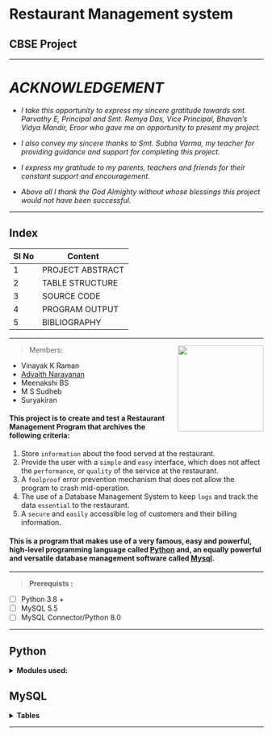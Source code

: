 # **Restaurant Management system**
## CBSE Project
---

# ***ACKNOWLEDGEMENT***

- *I take this opportunity to express my sincere gratitude towards smt. Parvathy E, Principal and Smt. Remya Das, Vice Principal, Bhavan’s Vidya Mandir, Eroor who gave me an opportunity to present my project.*

- *I also convey my sincere thanks to Smt. Subha Varma, my teacher for providing guidance and support for completing this project.*

- *I express my gratitude to my parents, teachers and friends for their constant support  and encouragement.*

- *Above all I thank the God Almighty without whose blessings this project would not have been successful.*

 ---

## Index

| Sl No | Content |
|------|------|
| 1 | PROJECT ABSTRACT |
| 2 | TABLE STRUCTURE |
| 3 | SOURCE CODE |
| 4 | PROGRAM OUTPUT |
| 5 | BIBLIOGRAPHY |

---

<img align="right" width="170" height="170" src="https://i.imgur.com/oeCaInY.png"> 

> Members:  
 -  Vinayak K Raman  
 -  [Advaith Narayanan](https://twitter.com/advaithnarayan) 
 -  Meenakshi BS 
 -  M S Sudheb
 -  Suryakiran
#### This project is to create and test a Restaurant Management Program that archives the following criteria:
 1. Store `information` about the food served at the restaurant. 
 2. Provide the user with a `simple` and `easy` interface, which does not affect the `performance`, or `quality` of the service at the restaurant.
 3. A `foolproof` error prevention mechanism that does not allow the program to crash mid-operation.
 4. The use of a Database Management System to keep `logs` and track the data `essential` to the restaurant.
 5. A `secure` and `easily` accessible log of customers and their billing information.  
 
#### This is a program that makes use of a very famous, easy and powerful, high-level programming language called [**Python**](https://en.wikipedia.org/wiki/Python_(programming_language)) and, an equally powerful and versatile database management software called [**Mysql**](https://en.wikipedia.org/wiki/MySQL).  
---
> **Prerequists :**
 - [ ] Python 3.8 +
 - [ ] MySQL 5.5
 - [ ] MySQL Connector/Python 8.0
 
--- 

## Python

<details><summary><b>Modules used:</summary></b> 
 
 - mysql.connector
 - csv
 - random
 - smtplib
 - ssl
 - os
 - time
 
</details>

## MySQL 

<details><summary><b>Tables</summary></b>  

| Field | Type | Null | Key | Default | Extra |
|----------|-------------|------|-----|---------|-------|
| fno | int(3)      | NO   | PRIMARY KEY | NULL    |       |
| fname | varchar(50) | YES  |     | NULL    |       |
| type | varchar(20) | YES  |     | NULL    |       |
| price  | int(5)      | YES  |     | NULL    |       |

 </details>


---
